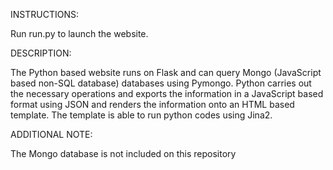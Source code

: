 INSTRUCTIONS:



Run run.py to launch the website.



DESCRIPTION:

The Python based website runs on Flask and can query Mongo (JavaScript based non-SQL database) databases using Pymongo. Python carries out the necessary operations and exports the information in a JavaScript based format using JSON and renders the information onto an HTML based template. The template is able to run python codes using Jina2.



ADDITIONAL NOTE:

The Mongo database is not included on this repository
